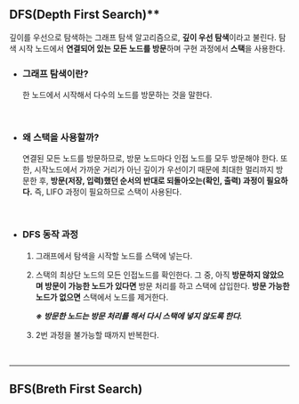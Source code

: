 ## DFS(Depth First Search)**
깊이를 우선으로 탐색하는 그래프 탐색 알고리즘으로, **깊이 우선 탐색**이라고 불린다. 탐색 시작 노드에서 **연결되어 있는 모든 노드를 방문**하며 구현 과정에서 **스택**을 사용한다.

- ### 그래프 탐색이란?
    한 노드에서 시작해서 다수의 노드를 방문하는 것을 말한다.

<br>

- ### 왜 스택을 사용할까?
    연결된 모든 노드를 방문하므로, 방문 노드마다 인접 노드를 모두 방문해야 한다. 또한, 시작노드에서 가까운 거리가 아닌 깊이가 우선이기 때문에 최대한 멀리까지 방문한 후, **방문(저장, 입력)했던 순서의 반대로 되돌아오는(확인, 출력) 과정이 필요하다.** 즉, LIFO 과정이 필요하므로 스택이 사용된다.

<br>

- ### DFS 동작 과정
  1. 그래프에서 탐색을 시작할 노드를 스택에 넣는다.
  2. 스택의 최상단 노드의 모든 인접노드를 확인한다. 그 중, 아직 **방문하지 않았으며 방문이 가능한 노드가 있다면** 방문 처리를 하고 스택에 삽입한다. **방문 가능한 노드가 없으면** 스택에서 노드를 제거한다.
    
        ***※ 방문한 노드는 방문 처리를 해서 다시 스택에 넣지 않도록 한다.***

  3. 2번 과정을 불가능할 때까지 반복한다.

<br>

---

## BFS(Breth First Search)